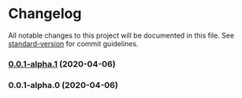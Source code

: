 # Changelog

All notable changes to this project will be documented in this file. See [standard-version](https://github.com/conventional-changelog/standard-version) for commit guidelines.

### [0.0.1-alpha.1](https://github.com/Henrik-Geissler/WebApp/compare/v0.0.1-alpha.0...v0.0.1-alpha.1) (2020-04-06)

### 0.0.1-alpha.0 (2020-04-06)
